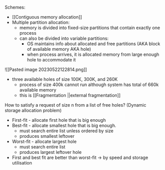 Schemes:
- [[Contiguous memory allocation]]
- Multiple partition allocation:
	- memory is divided into fixed-size partitions that contain exactly one process
	- can also be divided into variable partitions:
		- OS maintains info about allocated and free partitions (AKA block of available memory AKA hole)
		- when process arrives, it is allocated memory from large enough hole to accommodate it

![[Pasted image 20230522122814.png]]
- three available holes of size 100K, 300K, and 260K
	- process of size 400k cannot run although system has total of 660k available memory
	- this is [[Fragmentation ||external fragmentation]]

How to satisfy a request of size n from a list of free holes? (Dynamic storage allocation problem)
- First-fit - allocate first hole that is big enough
- Best-fit - allocate smallest hole that is big enough.
	- must search entire list unless ordered by size
	- produces smallest leftover
- Worst-fit - allocate largest hole
	- must search entire list
	- produces largest leftover hole
- First and best fit are better than worst-fit -> by speed and storage utilisation
